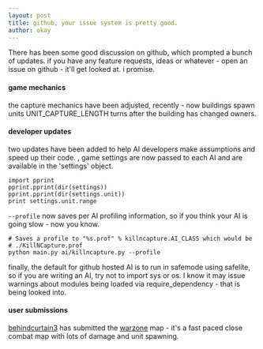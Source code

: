 ```yaml
---
layout: post
title: github, your issue system is pretty good.
author: okay
---
```


There has been some good discussion on github, which prompted a bunch of
updates. if you have any feature requests, ideas or whatever - open an issue
on github - it'll get looked at. i promise.

#### game mechanics

the capture mechanics have been adjusted, recently - now buildings spawn units
UNIT_CAPTURE_LENGTH turns after the building has changed owners.

#### developer updates

two updates have been added to help AI developers make assumptions and speed up
their code. , game settings are now passed to each AI and are available in the
'settings' object.

    import pprint
    pprint.pprint(dir(settings))
    pprint.pprint(dir(settings.unit))
    print settings.unit.range

`--profile` now saves per AI profiling information, so if you think your AI
is going slow - now you know.

    # Saves a profile to "%s.prof" % killncapture.AI_CLASS which would be
    # ./KillNCapture.prof
    python main.py ai/killncapture.py --profile

finally, the default for github hosted AI is to run in safemode using
safelite, so if you are writing an AI, try not to import sys or os. I know it
may issue warnings about modules being loaded via require_dependency - that is
being looked into.

#### user submissions

[behindcurtain3][3] has submitted the [warzone][4] map - it's a fast paced
close combat map with lots of damage and unit spawning.


[3]: http://github.com/behindcurtain3/dmanai
[4]: https://github.com/okayzed/dmangame/blob/master/maps/warzone.py
